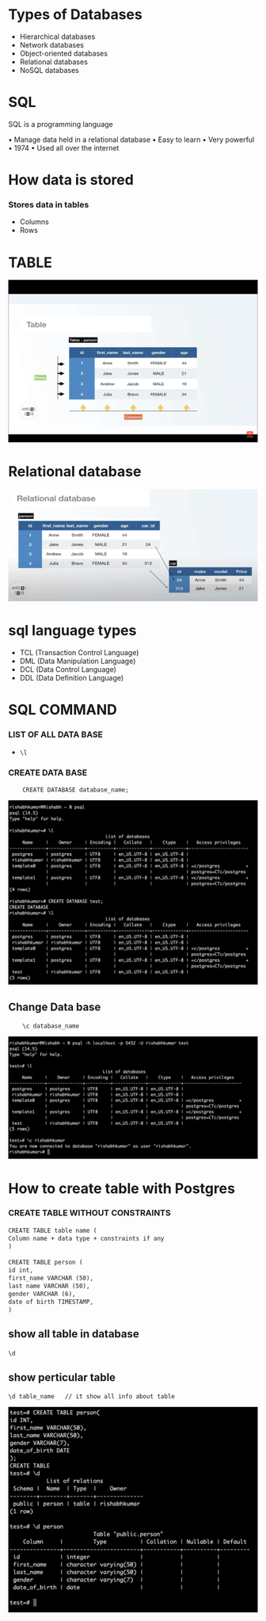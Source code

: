 
# Types of Databases
- Hierarchical databases
- Network databases
- Object-oriented databases
- Relational databases
- NoSQL databases

# SQL
SQL is a programming language

• Manage data held in a relational database
• Easy to learn
• Very powerful
• 1974
• Used all over the internet
# How data is stored
### Stores data in tables
- Columns
- Rows

# TABLE
![alt text](DBMS_SS/DBMS1.jpg)
# Relational database
![alt text](DBMS_SS/DBMS2.jpg)

# sql language types
- TCL (Transaction Control Language)
- DML (Data Manipulation Language)
- DCL (Data Control Language)
- DDL (Data Definition Language)

# SQL COMMAND 

### LIST OF ALL DATA BASE 
- `\l`

### CREATE DATA BASE
````
    CREATE DATABASE database_name;
````
![alt text](DBMS_SS/1.jpg)

## Change Data base 
````
    \c database_name
````
![alt text](DBMS_SS/2.jpg)

# How to create table with Postgres 

### CREATE TABLE WITHOUT CONSTRAINTS
````
CREATE TABLE table name (
Column name + data type + constraints if any
)

CREATE TABLE person (
id int, 
first_name VARCHAR (50), 
last name VARCHAR (50), 
gender VARCHAR (6),
date of birth TIMESTAMP,
)
````
## show all table in database 
````
\d 
````
## show perticular table 
````
\d table_name   // it show all info about table
````
![alt text](DBMS_SS/3.jpg)









